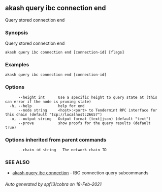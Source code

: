 ## akash query ibc connection end

Query stored connection end

### Synopsis

Query stored connection end

```
akash query ibc connection end [connection-id] [flags]
```

### Examples

```
akash query ibc connection end [connection-id]
```

### Options

```
      --height int      Use a specific height to query state at (this can error if the node is pruning state)
  -h, --help            help for end
      --node string     <host>:<port> to Tendermint RPC interface for this chain (default "tcp://localhost:26657")
  -o, --output string   Output format (text|json) (default "text")
      --prove           show proofs for the query results (default true)
```

### Options inherited from parent commands

```
      --chain-id string   The network chain ID
```

### SEE ALSO

* [akash query ibc connection](akash_query_ibc_connection.md)	 - IBC connection query subcommands

###### Auto generated by spf13/cobra on 18-Feb-2021
